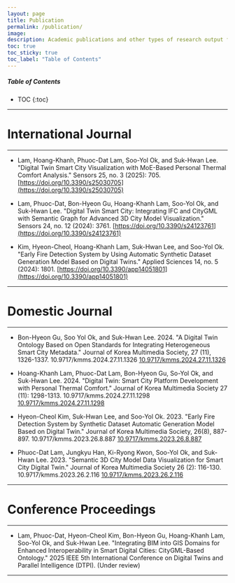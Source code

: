 ```yaml
---
layout: page
title: Publication
permalink: /publication/
image: 
description: Academic publications and other types of research output from the AI Digital Twin Lab, Dong-A University of Korea
toc: true
toc_sticky: true
toc_label: "Table of Contents"
---
```


<h5>Table of Contents</h5>

* TOC
{:toc}

***

# International Journal

***
* Lam, Hoang-Khanh, Phuoc-Dat Lam, Soo-Yol Ok, and Suk-Hwan Lee. "Digital Twin Smart City Visualization with MoE-Based Personal Thermal Comfort Analysis." Sensors 25, no. 3 (2025): 705. [https://doi.org/10.3390/s25030705](https://doi.org/10.3390/s25030705)

* Lam, Phuoc-Dat, Bon-Hyeon Gu, Hoang-Khanh Lam, Soo-Yol Ok, and Suk-Hwan Lee. "Digital Twin Smart City: Integrating IFC and CityGML with Semantic Graph for Advanced 3D City Model Visualization." Sensors 24, no. 12 (2024): 3761. [https://doi.org/10.3390/s24123761](https://doi.org/10.3390/s24123761)

* Kim, Hyeon-Cheol, Hoang-Khanh Lam, Suk-Hwan Lee, and Soo-Yol Ok. "Early Fire Detection System by Using Automatic Synthetic Dataset Generation Model Based on Digital Twins." Applied Sciences 14, no. 5 (2024): 1801. [https://doi.org/10.3390/app14051801](https://doi.org/10.3390/app14051801)

***

# Domestic Journal

***
* Bon-Hyeon Gu, Soo Yol Ok, and Suk-Hwan Lee. 2024. "A Digital Twin Ontology Based on Open Standards for Integrating Heterogeneous Smart City Metadata." Journal of Korea Multimedia Society, 27 (11), 1326-1337. 10.9717/kmms.2024.27.11.1326 [10.9717/kmms.2024.27.11.1326](https://www.dbpia.co.kr/journal/articleDetail?nodeId=NODE11991781&language=ko_KR&hasTopBanner=true)
  
* Hoang-Khanh Lam, Phuoc-Dat Lam, Bon-Hyeon Gu, So-Yol Ok, and Suk-Hwan Lee. 2024. "Digital Twin: Smart City Platform Development with Personal Thermal Comfort." Journal of Korea Multimedia Society 27 (11): 1298-1313. 10.9717/kmms.2024.27.11.1298 [10.9717/kmms.2024.27.11.1298](https://www.dbpia.co.kr/Journal/articleDetail?nodeId=NODE11991779)

* Hyeon-Cheol Kim, Suk-Hwan Lee, and Soo-Yol Ok. 2023. "Early Fire Detection System by Synthetic Dataset Automatic Generation Model Based on Digital Twin." Journal of Korea Multimedia Society, 26(8), 887-897. 10.9717/kmms.2023.26.8.887 [10.9717/kmms.2023.26.8.887](https://www.dbpia.co.kr/journal/articleDetail?nodeId=NODE11516289&language=ko_KR&hasTopBanner=true)
  
* Phuoc-Dat Lam, Jungkyu Han, Ki-Ryong Kwon, Soo-Yol Ok, and Suk-Hwan Lee. 2023. "Semantic 3D City Model Data Visualization for Smart City Digital Twin." Journal of Korea Multimedia Society 26 (2): 116-130. 10.9717/kmms.2023.26.2.116 [10.9717/kmms.2023.26.2.116](https://www.dbpia.co.kr/journal/articleDetail?nodeId=NODE11219438)

***

# Conference Proceedings

***

* Lam, Phuoc-Dat, Hyeon-Cheol Kim, Bon-Hyeon Gu, Hoang-Khanh Lam, Soo-Yol Ok, and Suk-Hwan Lee. "Integrating BIM into GIS Domains for Enhanced Interoperability in Smart Digital Cities: CityGML-Based Ontology." 2025 IEEE 5th International Conference on Digital Twins and Parallel Intelligence (DTPI). (Under review)

***